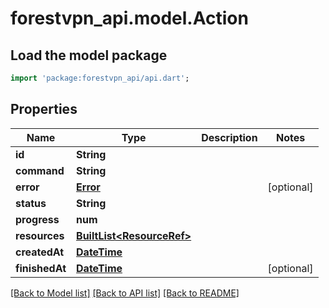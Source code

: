 # forestvpn_api.model.Action

## Load the model package
```dart
import 'package:forestvpn_api/api.dart';
```

## Properties
Name | Type | Description | Notes
------------ | ------------- | ------------- | -------------
**id** | **String** |  | 
**command** | **String** |  | 
**error** | [**Error**](Error.md) |  | [optional] 
**status** | **String** |  | 
**progress** | **num** |  | 
**resources** | [**BuiltList&lt;ResourceRef&gt;**](ResourceRef.md) |  | 
**createdAt** | [**DateTime**](DateTime.md) |  | 
**finishedAt** | [**DateTime**](DateTime.md) |  | [optional] 

[[Back to Model list]](../README.md#documentation-for-models) [[Back to API list]](../README.md#documentation-for-api-endpoints) [[Back to README]](../README.md)


